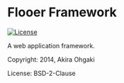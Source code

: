 # Flooer Framework

[![License](https://img.shields.io/badge/License-BSD%202--Clause-orange.svg)](https://opensource.org/licenses/BSD-2-Clause)

A web application framework.

Copyright: 2014, Akira Ohgaki

License: BSD-2-Clause
